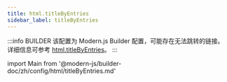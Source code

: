 ```yaml
---
title: html.titleByEntries
sidebar_label: titleByEntries
---
```


:::info BUILDER
该配置为 Modern.js Builder 配置，可能存在无法跳转的链接。详细信息可参考 [html.titleByEntries](https://modernjs.dev/builder/zh/api/config-html.html#html-titlebyentries)。
:::

import Main from '@modern-js/builder-doc/zh/config/html/titleByEntries.md'

<Main />
